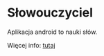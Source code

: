 # Słowouczyciel

Aplikacja android to nauki słów.

Więcej info: [tutaj](https://lonski.pl/post/14_slowouczyciel--nauka-slow)
